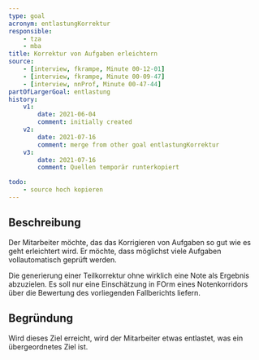 ```yaml
---
type: goal
acronym: entlastungKorrektur
responsible: 
    - tza
    - mba
title: Korrektur von Aufgaben erleichtern
source:
    - [interview, fkrampe, Minute 00-12-01]
    - [interview, fkrampe, Minute 00-09-47]
    - [interview, nnProf, Minute 00-47-44]
partOfLargerGoal: entlastung
history:
    v1:
        date: 2021-06-04
        comment: initially created
    v2:
        date: 2021-07-16
        comment: merge from other goal entlastungKorrektur
    v3:
        date: 2021-07-16
        comment: Quellen temporär runterkopiert

todo:
    - source hoch kopieren
---
```


## Beschreibung

Der Mitarbeiter möchte, das das Korrigieren von Aufgaben so gut wie es geht erleichtert wird.
Er möchte, dass möglichst viele Aufgaben vollautomatisch geprüft werden.

Die generierung einer Teilkorrektur ohne wirklich eine Note als Ergebnis abzuzielen. Es soll nur eine Einschätzung in FOrm eines Notenkorridors über die Bewertung des vorliegenden Fallberichts liefern.

## Begründung

Wird dieses Ziel erreicht, wird der Mitarbeiter etwas entlastet, was ein übergeordnetes Ziel ist.


